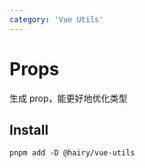 ```yaml
---
category: 'Vue Utils'
---
```


# Props

生成 prop，能更好地优化类型

## Install

```
pnpm add -D @hairy/vue-utils
```
